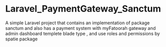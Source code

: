 # Laravel_PaymentGateway_Sanctum
A simple Laravel project that contains an implementation of package sanctum and also has a payment system with myFatoorah gateway and admin dashboard templete blade type ,
and use roles and permissions by spatie package
